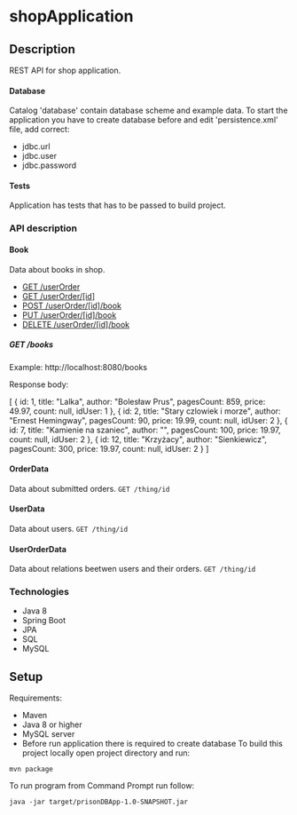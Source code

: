 # shopApplication

## Description
REST API for shop application.

#### Database
Catalog 'database' contain database scheme and example data.
To start the application you have to create database before and edit 'persistence.xml' file, add correct:
- jdbc.url
- jdbc.user
- jdbc.password

#### Tests
Application has tests that has to be passed to build project.

### API description

#### Book
Data about books in shop.
  - [GET /userOrder](#get-books)
  - [GET /userOrder/[id]](#get-bookbyid)
  - [POST /userOrder/[id]/book](#post-book)
  - [PUT /userOrder/[id]/book](#put-book)
  - [DELETE /userOrder/[id]/book](#delete-book)

##### GET /books

Example: http://localhost:8080/books

Response body:

[
{
id: 1,
title: "Lalka",
author: "Bolesław Prus",
pagesCount: 859,
price: 49.97,
count: null,
idUser: 1
},
{
id: 2,
title: "Stary czlowiek i morze",
author: "Ernest Hemingway",
pagesCount: 90,
price: 19.99,
count: null,
idUser: 2
},
{
id: 7,
title: "Kamienie na szaniec",
author: "",
pagesCount: 100,
price: 19.97,
count: null,
idUser: 2
},
{
id: 12,
title: "Krzyżacy",
author: "Sienkiewicz",
pagesCount: 300,
price: 19.97,
count: null,
idUser: 2
}
]

#### OrderData
Data about submitted orders.
`GET /thing/id`
#### UserData
Data about users.
`GET /thing/id`
#### UserOrderData
Data about relations beetwen users and their orders.
`GET /thing/id`

### Technologies
- Java 8
- Spring Boot
- JPA
- SQL
- MySQL

## Setup
Requirements:
- Maven
- Java 8 or higher
- MySQL server
- Before run application there is required to create database
To build this project locally open project directory and run:
```
mvn package
```
To run program from Command Prompt run follow: 
```
java -jar target/prisonDBApp-1.0-SNAPSHOT.jar
```
